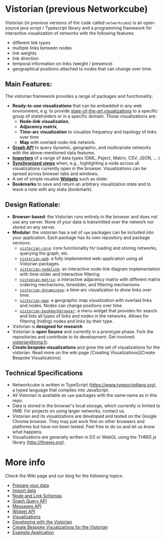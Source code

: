 # Vistorian (previous Networkcube)

Vistorian (in previous versions of the code called `networkcube`) is an open-source java script / Typescript library and a programming framework for interactive visualization of networks with the following features:

* different link types
* multiple links between nodes
* link weights
* link direction
* temporal information on links (weight / presence)
* geographical positions attached to nodes that can change over time.

## Main Features:
The vistorian framework provides a range of packages and functionality:

* **Ready-to-use visualizations** that can be embedded in any web environment, e.g. to provide [state-of-the-art visualizations](https://vistorian.github.io/visualizations.html) to a specific group of stateholders or in a specific domain. Those visualizations are: 
  * **Node-link visualization**, 
  * **Adjacency matrix**, 
  * **Time-arc visualization** to visualize frequency and topology of links over time 
  * **Map** with overlaid node-link network. 
* [**Graph API**](../../wiki/Graph-Query-API) to query dynamic, geographic, and multivariate networks with the above-mentioned data features. 
* [**Importers**](../../wiki/Importing-Data) of a range of data types (GML, Paject, Matrix, CSV, JSON, ... )
* [**Synchronized views**](../../wiki/Messages-API) when, e.g., highlighting a node across all visualizations currently open in the browser. Visualizations can be spread across browser tabs and windows. 
* A set of simple reuable [**Widgets**](../../wiki/Widgets-API) such as slider.
* **Bookmarks** to save and return an arbitrary visualization state and to leave a note with any stata (bookmark).

## Design Rationale:

* **Browser-based**: the Vistorian runs entirely in the browser and does not use any server. None of your data is transmitted over the network nor stored on any server.
* **Modular**: the vistorian has a set of `npm` packages can be included into your application. Each package has its own repository and package versions.
  * [`vistorian-core`](https://github.com/networkcube/vistorian-core): core functionality for loading and storing networks, querying the graph, etc.
  * [`vistorian-web`](https://github.com/networkcube/vistorian-web): a fully implemented web-application using all Vistorian packages. 
  * [`vistorian-nodelink`](https://github.com/networkcube/vistorian-nodelink): an interactive node-link diagram implementation with time-slider and interactive filtering
  * [`vistoeian-matrix`](https://github.com/networkcube/vistorian-matrix): a interactive adjacency matrix with different matrix ordering mechanisms, timeslider, and filtering mechanisms
  * [`vistorian-dynamicego`](https://github.com/networkcube/vistorian-dynamicego): a time-arc visualization to show links over time.
  * [`vistorian-map`](https://github.com/networkcube/vistorian-map): a geographic map visualization with overlaid links and nodes. Nodes can change positions over time.  
  * [`vistorian-bookmarkbrowser`](https://github.com/networkcube/vistorian-bookmarkbrowser): a menu widget that provides for search and lists all types of links and nodes in the networks. Allows for filtering (hiding) nodes and links by their type.  
* Vistorian is **designed for research** 
* Vistorian is **open Source** and currently in a prorotype phase. Fork the repositories and contribute to its development. Get involved: [vistorian@inria.fr](mailto:vistorian@inria.fr).
* **Create bespoke visualizations** and grow the set of visualizations for the vistorian. Read more on the wiki page [Creating Visualizations](Create Bespoke Visualizations)

## Technical Specifications

* Networkcube is written in TypeScript (https://www.typescriptlang.org), a typed language that compiles into 
JavaScript.  
* All Vistorian is available as `npm`-packages with the same name as in this repo.
* Data is stored in the browser's local storage, which currently is limited to 5MB. For projects on using larger networks, contact us.
* Vistorian and its visualizations are developed and tested on the Google Chrome browser. They may just work fine on other browsers and platforms but have *not* been tested. Feel free to do so and let us know what happens.
* Visualizations are generally written in D3 or WebGL using the THREE.js library (http://threejs.org).

# More info

Check the Wiki page and our blog for the following topics: 

* [Prepare your data](https://vistorian.github.io/formattingdata.html)
* [Import data](../../wiki/Importing-Data)
* [Node and Link Schemas](../../wiki/Node-and-Link-Schemas)
* [Graph Query API](../../wiki/Graph-Query-API)
* [Messages API](../../wiki/Messages-API)
* [Widget API](../../wiki/Widget-API)
* [Visualizations](https://vistorian.github.io/visualizations.html)
* [Developing with the Vistorian](../../wiki/Development)
* [Create Bespoke Visualizations for the Vistorian](../../wiki/Create-Bespoke-Visualizations)
* [Example Application](https://github.com/benjbach/networknarratives-vistorian)
